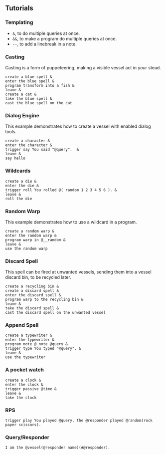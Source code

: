 ## Tutorials

### Templating

- `&`, to do multiple queries at once.
- `&&`, to make a program do multiple queries at once.
- `--`, to add a linebreak in a note.

### Casting 

Casting is a form of puppeteering, making a visible vessel act in your stead.

```
create a blue spell &
enter the blue spell &
program transform into a fish &
leave &
create a cat &
take the blue spell &
cast the blue spell on the cat
```

### Dialog Engine

This example demonstrates how to create a vessel with enabled dialog tools.

```
create a character &
enter the character &
trigger say You said "@query".  &
leave &
say hello
```

### Wildcards

```
create a die &
enter the die &
trigger roll You rolled @( random 1 2 3 4 5 6 ). &
leave &
roll the die
```

### Random Warp
This example demonstrates how to use a wildcard in a program.

```
create a random warp &
enter the random warp &
program warp in @__random &
leave &
use the random warp
```

### Discard Spell
This spell can be fired at unwanted vessels, sending them into a vessel discard bin, to be recycled later.  

```
create a recycling bin & 
create a discard spell & 
enter the discard spell & 
program warp to the recycling bin & 
leave & 
take the discard spell & 
cast the discard spell on the unwanted vessel
```

### Append Spell

```
create a typewriter &
enter the typewriter &
program note @_note @query &
trigger type You typed "@query". &
leave &
use the typewriter
```

### A pocket watch

```
create a clock &
enter the clock &
trigger passive @time &
leave &
take the clock
```

### RPS

```
trigger play You played @query, the @responder played @random(rock paper scissors).
```

### Query/Responder

```
I am the @vessel(@responder name)(#@responder).
```